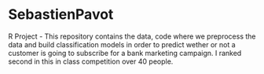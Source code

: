 # SebastienPavot
R Project - This repository contains the data, code where we preprocess the data and build classification models in order to predict wether or not a customer is going to subscribe for a bank marketing campaign. I ranked second in this in class competition over 40 people.
